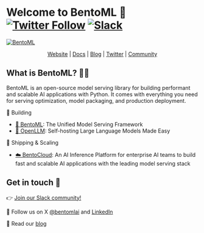 # Welcome to BentoML 👋  [![Twitter Follow](https://img.shields.io/twitter/follow/bentomlai?style=social)](https://twitter.com/bentomlai) [![Slack](https://img.shields.io/badge/Slack-Join-4A154B?style=social)](https://l.bentoml.com/join-slack)

[![BentoML](https://github.com/bentoml/.github/assets/489344/ab1d2af8-220d-4a0a-b509-b6d39c1a7a63)](http://bentoml.com)


<div align="center">
<a href="http://bentoml.com">Website</a> | <a href="https://docs.bentoml.com">Docs</a> | <a href="https://bentoml.com/blog">Blog</a> | <a href="https://twitter.com/bentomlai">Twitter</a> | <a href="https://l.bentoml.com/join-slack">Community</a>
</div>

## What is BentoML? 👩‍🍳

BentoML is an open-source model serving library for building performant and scalable AI applications with Python. It comes with everything you need for serving optimization, model packaging, and production deployment.

🔨 Building
- [🍱 BentoML](https://github.com/bentoml/BentoML): The Unified Model Serving Framework
- [🦾 OpenLLM](https://github.com/bentoml/OpenLLM): Self-hosting Large Language Models Made Easy

🚢 Shipping & Scaling
- [☁️ BentoCloud](https://www.bentoml.com/cloud): An AI Inference Platform for enterprise AI teams to build fast and scalable AI applications with the leading model serving stack


## Get in touch 💬

👉 [Join our Slack community!](https://l.bentoml.com/join-slack)

👀 Follow us on X [@bentomlai](https://twitter.com/bentomlai) and [LinkedIn](https://www.linkedin.com/company/bentoml/)

📖 Read our [blog](https://www.bentoml.com/blog)
